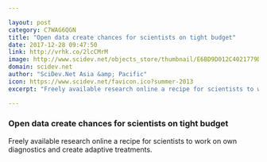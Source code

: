 ```yaml
---

layout: post
category: C7WAG6QGN
title: "Open data create chances for scientists on tight budget"
date: 2017-12-28 09:47:50
link: http://vrhk.co/2lcCMrM
image: http://www.scidev.net/objects_store/thumbnail/E6BD9D012C4021779D382C7E41E3A8A8.jpg
domain: scidev.net
author: "SciDev.Net Asia &amp; Pacific"
icon: https://www.scidev.net/favicon.ico?summer-2013
excerpt: "Freely available research online a recipe for scientists to work on own diagnostics and create adaptive treatments."

---
```


### Open data create chances for scientists on tight budget

Freely available research online a recipe for scientists to work on own diagnostics and create adaptive treatments.
